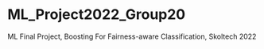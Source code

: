 # ML_Project2022_Group20
ML Final Project, Boosting For Fairness-aware Classification, Skoltech 2022
